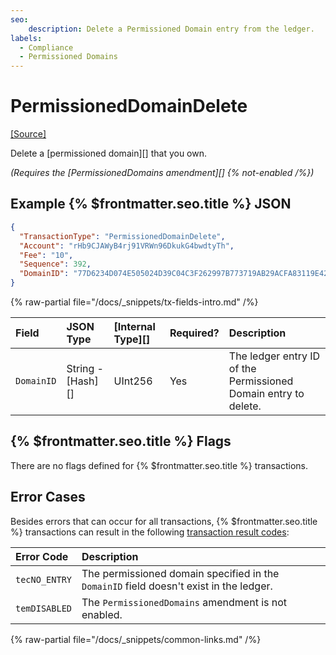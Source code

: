 ```yaml
---
seo:
    description: Delete a Permissioned Domain entry from the ledger.
labels:
  - Compliance
  - Permissioned Domains
---
```

# PermissionedDomainDelete
[[Source]](https://github.com/XRPLF/rippled/blob/master/src/xrpld/app/tx/detail/PermissionedDomainDelete.cpp "Source")

Delete a [permissioned domain][] that you own.

_(Requires the [PermissionedDomains amendment][] {% not-enabled /%})_

## Example {% $frontmatter.seo.title %} JSON

```json
{
  "TransactionType": "PermissionedDomainDelete",
  "Account": "rHb9CJAWyB4rj91VRWn96DkukG4bwdtyTh",
  "Fee": "10",
  "Sequence": 392,
  "DomainID": "77D6234D074E505024D39C04C3F262997B773719AB29ACFA83119E4210328776"
}
```

<!-- TODO: {% tx-example txid="TODO" /%} -->

{% raw-partial file="/docs/_snippets/tx-fields-intro.md" /%}

| Field      | JSON Type         | [Internal Type][] | Required? | Description |
|:-----------|:------------------|:------------------|:----------|:------------|
| `DomainID` | String - [Hash][] | UInt256           | Yes       | The ledger entry ID of the Permissioned Domain entry to delete. |

## {% $frontmatter.seo.title %} Flags

There are no flags defined for {% $frontmatter.seo.title %} transactions.

## Error Cases

Besides errors that can occur for all transactions, {% $frontmatter.seo.title %} transactions can result in the following [transaction result codes](../transaction-results/index.md):

| Error Code    | Description                                  |
|:--------------|:---------------------------------------------|
| `tecNO_ENTRY` | The permissioned domain specified in the `DomainID` field doesn't exist in the ledger. |
| `temDISABLED` | The `PermissionedDomains` amendment is not enabled. |

{% raw-partial file="/docs/_snippets/common-links.md" /%}
